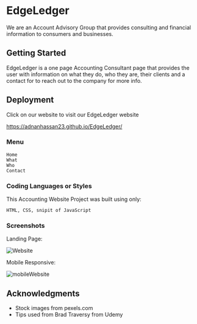 # EdgeLedger
We are an Account Advisory Group that provides consulting and financial information to consumers and businesses.


## Getting Started

EdgeLedger is a one page Accounting Consultant page that provides the user with information on what they do, who they are, their clients and a contact for to reach out to the company for more info.

## Deployment

Click on our website to visit our EdgeLedger website

https://adnanhassan23.github.io/EdgeLedger/

### Menu

```
Home
What
Who
Contact
```

### Coding Languages or Styles

This Accounting Website Project was built using only:

```
HTML, CSS, snipit of JavaScript
```

### Screenshots


Landing Page:

![Website](https://user-images.githubusercontent.com/46248532/62147967-5587bc00-b2be-11e9-800e-91720562020b.png)


Mobile Responsive:

![mobileWebsite](https://user-images.githubusercontent.com/46248532/62147983-5b7d9d00-b2be-11e9-835f-59bc0df6d6d2.png)



## Acknowledgments

* Stock images from pexels.com
* Tips used from Brad Traversy from Udemy

